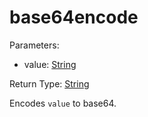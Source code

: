 # base64encode

Parameters:

- value: [String](../Classes/string.md)

Return Type: [String](../Classes/string.md)

Encodes `value` to base64.

